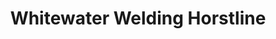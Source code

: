 ---
title: "Whitewater Welding Horstline"
url: /foresters-falls/whitewater-welding-horstline/
shop: agrarian
---